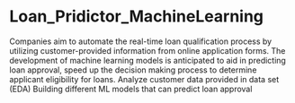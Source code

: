 # Loan_Pridictor_MachineLearning
 Companies aim to automate the real-time loan qualification process by utilizing customer-provided information from online application forms. The development of machine learning models is anticipated to aid in predicting loan approval, speed up the decision making process to determine applicant eligibility for loans.  Analyze customer data provided in data set (EDA) Building different ML models that can predict loan approval
